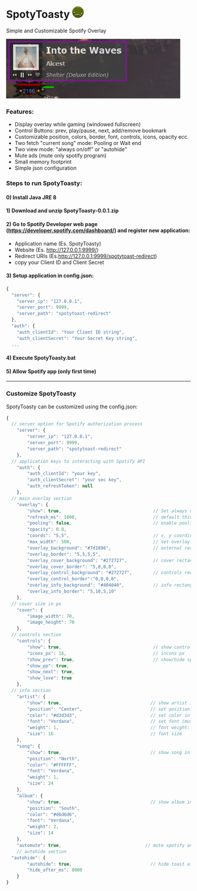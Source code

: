# SpotyToasty ![alt text](https://github.com/dandag/SpotyToasty/blob/master/src/main/resources/img/spotytoasty.png "SpotyToasty")
Simple and Customizable Spotify Overlay

![alt text](https://github.com/dandag/SpotyToasty/blob/master/spotytoasty_sample.png "preview")

### Features:
* Display overlay while gaming (windowed fullscreen)
* Control Buttons: prev, play/pause, next, add/remove bookmark
* Customizable position, colors, border, font, controls, icons, opacity ecc.
* Two fetch "current song" mode: Pooling or Wait end
* Two view mode: "always on/off" or "autohide" 
* Mute ads (mute only spotify program)
* Small memory footprint
* Simple json configuration


### Steps to run SpotyToasty:

#### 0) Install Java JRE 8

#### 1) Download and unzip SpotyToasty-0.0.1.zip

#### 2) Go to Spotify Developer web page (https://developer.spotify.com/dashboard/) and register new application:

* Application name (Es. SpotyToasty)
* Website (Es. http://127.0.0.1:9999/)
* Redirect URIs (Es.http://127.0.0.1:9999/spotytoast-redirect)
* copy your Client ID and Client Secret

#### 3) Setup application in config.json:

```javascript
{
  "server": {
    "server_ip": "127.0.0.1",
    "server_port": 9999,
    "server_path": "spotytoast-redirect"
  },
  "auth": {
    "auth_clientId": "Your Client ID string",
    "auth_clientSecret": "Your Secret Key string",
  ...
```
  
#### 4) Execute SpotyToasty.bat

#### 5) Allow Spotify app (only first time)
___

### Customize SpotyToasty

SpotyToasty can be customized using the config.json:

```javascript
{
  // server option for Spotify authorization process
	"server": {
		"server_ip": "127.0.0.1",
		"server_port": 9999,
		"server_path": "spotytoast-redirect"
	},
  // application keys to interacting with Spotify API
	"auth": {
		"auth_clientId": "your key",
		"auth_clientSecret": "your sec key",
		"auth_refreshToken": null
	},
  // main overlay section
	"overlay": {
		"show": true,                                   // Set always on or hide mode
		"refresh_ms": 1000,                             // default think time (es. in pooling mode)
		"pooling": false,                               // enable pooling mode
		"opacity": 0.8,                         
		"coords": "5,5",                                // x, y coordinate from left-high corner
		"max_width": 500,                               // set overlay max width, <0 for no limit
		"overlay_background": "#7d1896",                // external rectangle option
		"overlay_border": "5,5,5,5",
		"overlay_cover_background": "#272727",          // cover rectangle option
		"overlay_cover_border": "5,0,0,0",
		"overlay_control_background": "#272727",        // controls rectangle option
		"overlay_control_border":"0,0,0,0",
		"overlay_info_background": "#404040",           // info rectangle option
		"overlay_info_border": "5,10,5,10"
	},
  // cover size in px
	"cover": {
		"image_width": 70,
		"image_height": 70
	},
  // controls section
	"controls": {
		"show": true,                                   // show controls
		"icons_px": 16,                                 // incons px 
		"show_prev": true,                              // show/hide specific button
		"show_pp": true,
		"show_next": true,
		"show_love": true
	},
  // info section
	"artist": {
		"show": true,                                  // show artist info
		"position": "Center",                          // set position: North, Center or South
		"color": "#d3d3d3",                            // set color in HTML
		"font": "Verdana",                             // set font (must be already installed)
		"weight": 1,                                   // font weight: 0 normal, 1 bold, 2 cursive
		"size": 16                                     // font size
	},
	"song": {
		"show": true,                                  // show song info
		"position": "North",
		"color": "#FFFFFF",
		"font": "Verdana",
		"weight": 1,
		"size": 24
	},
	"album": {
		"show": true,                                  // show album info
		"position": "South",
		"color": "#d6d6d6",
		"font": "Verdana",
		"weight": 2,
		"size": 14
	},
	"automute": true,                                // mute spotify ads 
	// autohide section
  "autohide": {                   
		"autohide": true,                              // hide toast after ms
		"hide_after_ms": 8000                          
	}
}
```
